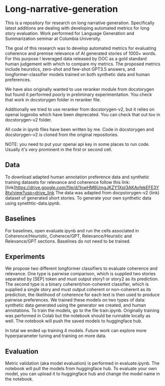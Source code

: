 # Long-narrative-generation
This is a repository for research on long narrative generation. Specifically latest additions are dealing with developing automated metrics for long story evaluation.
Work performed for Language Generation and Summarization seminar at Columbia University.

The goal of this research was to develop automated metrics for evaluating coherence and premise relevance of AI generated stories of 1000+ words. For this purpose I leveraged data released by DOC as a gold standard human judgement with which to compare my metrics. The proposed metrics include heurstics, zero-shot and few-shot GPT3.5 answers, and longformer-classifier models trained on both synthetic data and human preferences.

We have also originally wanted to use reranker module from docstorygen but found it performed poorly in preliminary experimentation. You check that work in docstorygen folder in reranker file.

Additionally we tried to use reranker from docstorygen-v2, but it relies on openai logprobs which have been deprecated. You can check that out too in docstorygen-v2 folder.

All code in ipynb files have been written by me. Code in docstorygen and docstorygen-v2 is cloned from the original repositories.

NOTE: you need to put your openai api key in some places to run code. Usually it's very prominent in the first or second cell.

## Data
To download adapted human annotation preference data and synthetic training datasets for relevance and coherence follow this link:
[link]https://drive.google.com/file/d/1nwHM6UmgJKZY1XpI3AKAyfekEFE3Y8ty/view?usp=drive_link
The data was adapted from docpstorygen-v2 (link) dataset of generated short stories.
To generate your own synthetic data using synethtic-data.ipynb.

## Baselines
For baselines, open evaluate.ipynb and run the cells associated in Coherence/Heuristic, Coherece/GPT, Relevance/Heuristic and Relevance/GPT sections. Baselines do not need to be trained.

## Experiments
We propose two different longformer classifiers to evaluate coherence and relevance. One type is pairwise comparison, which is supplied two stories separated by [SEP] token and must output story1 or story2 as its prediction. The second type is a binary coherent/non-coherent classifier, which is supplied a single story and must output coherent or non-coherent as its prediction, the likelihood of coherence for each text is then used to produce pairwise preferences. We trained these models on two types of data: synthetic data generated using the generator we created, and human annotations. To train the models, go to the file train.ipynb. Originally training was performed in Colab but the notebook should be runnable locally as well. The notebook will push the saved models to huggingface hub.

In total we ended up training 4 models. Future work can explore more hyperparameter tuning and training on more data.

## Evaluation
Metric validation (aka model evaluation) is performed in evaluate.ipynb. The notebook will pull the models from huggingface hub. To evaluate your own model, you can upload it to huggingface hub and change the model name in the notebook.
